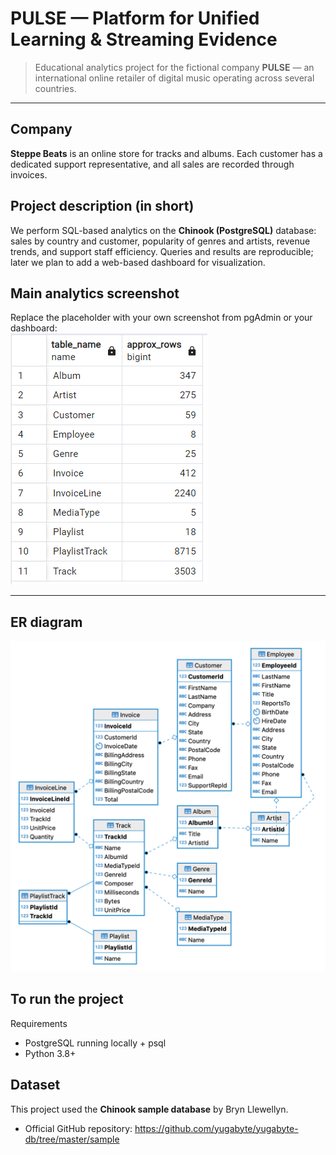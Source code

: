 # PULSE — Platform for Unified Learning & Streaming Evidence

> Educational analytics project for the fictional company **PULSE** — an international online retailer of digital music operating across several countries.

---

## Company
**Steppe Beats** is an online store for tracks and albums. Each customer has a dedicated support representative, and all sales are recorded through invoices.

## Project description (in short)
We perform SQL-based analytics on the **Chinook (PostgreSQL)** database: sales by country and customer, popularity of genres and artists, revenue trends, and support staff efficiency. Queries and results are reproducible; later we plan to add a web-based dashboard for visualization.

## Main analytics screenshot
Replace the placeholder with your own screenshot from pgAdmin or your dashboard:  
![Main analytics](tableRowsData.png)

---
## ER diagram
![ER diagram](ER_diagaram/chinook-er-diagram.png)
## To run the project 

Requirements
- PostgreSQL running locally + psql
- Python 3.8+

## Dataset
This project used the **Chinook sample database** by Bryn Llewellyn.
- Official GitHub repository: https://github.com/yugabyte/yugabyte-db/tree/master/sample

